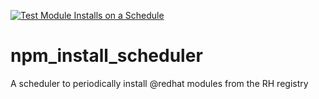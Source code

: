 [![Test Module Installs on a Schedule](https://github.com/nodeshift/npm_install_scheduler/actions/workflows/schedule_install.yml/badge.svg)](https://github.com/nodeshift/npm_install_scheduler/actions/workflows/schedule_install.yml)

# npm_install_scheduler
A scheduler to periodically install @redhat modules from the RH registry
